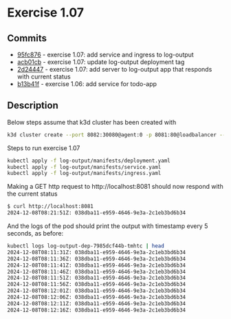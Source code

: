 # Exercise 1.07

## Commits
- [95fc876](https://github.com/joelkur/devops-with-kubernetes-mooc/commit/95fc876f94a088939b4ed00542319ddc66cfc2cc) - exercise 1.07: add service and ingress to log-output
- [acb01cb](https://github.com/joelkur/devops-with-kubernetes-mooc/commit/acb01cb74d93bf3d57378a229c3d0c4f1c41831d) - exercise 1.07: update log-output deployment tag
- [2d24447](https://github.com/joelkur/devops-with-kubernetes-mooc/commit/2d244476a22fc4d352bb37de93f453cb065ae841) - exercise 1.07: add server to log-output app that responds with current status
- [b13b41f](https://github.com/joelkur/devops-with-kubernetes-mooc/commit/b13b41f07ce6119c7dd45b57d0dd4581ccf64b43) - exercise 1.06: add service for todo-app

## Description

Below steps assume that k3d cluster has been created with
```bash
k3d cluster create --port 8082:30080@agent:0 -p 8081:80@loadbalancer --agents 2
```

Steps to run exercise 1.07

```bash
kubectl apply -f log-output/manifests/deployment.yaml
kubectl apply -f log-output/manifests/service.yaml
kubectl apply -f log-output/manifests/ingress.yaml
```

Making a GET http request to http://localhost:8081 should now respond with the current status
```bash
$ curl http://localhost:8081
2024-12-08T08:21:51Z: 038dba11-e959-4646-9e3a-2c1eb3bd6b34
```

And the logs of the pod should print the output with timestamp every 5 seconds, as before:
```bash
kubectl logs log-output-dep-7985dcf44b-tmhtc | head
2024-12-08T08:11:31Z: 038dba11-e959-4646-9e3a-2c1eb3bd6b34
2024-12-08T08:11:36Z: 038dba11-e959-4646-9e3a-2c1eb3bd6b34
2024-12-08T08:11:41Z: 038dba11-e959-4646-9e3a-2c1eb3bd6b34
2024-12-08T08:11:46Z: 038dba11-e959-4646-9e3a-2c1eb3bd6b34
2024-12-08T08:11:51Z: 038dba11-e959-4646-9e3a-2c1eb3bd6b34
2024-12-08T08:11:56Z: 038dba11-e959-4646-9e3a-2c1eb3bd6b34
2024-12-08T08:12:01Z: 038dba11-e959-4646-9e3a-2c1eb3bd6b34
2024-12-08T08:12:06Z: 038dba11-e959-4646-9e3a-2c1eb3bd6b34
2024-12-08T08:12:11Z: 038dba11-e959-4646-9e3a-2c1eb3bd6b34
2024-12-08T08:12:16Z: 038dba11-e959-4646-9e3a-2c1eb3bd6b34
```

